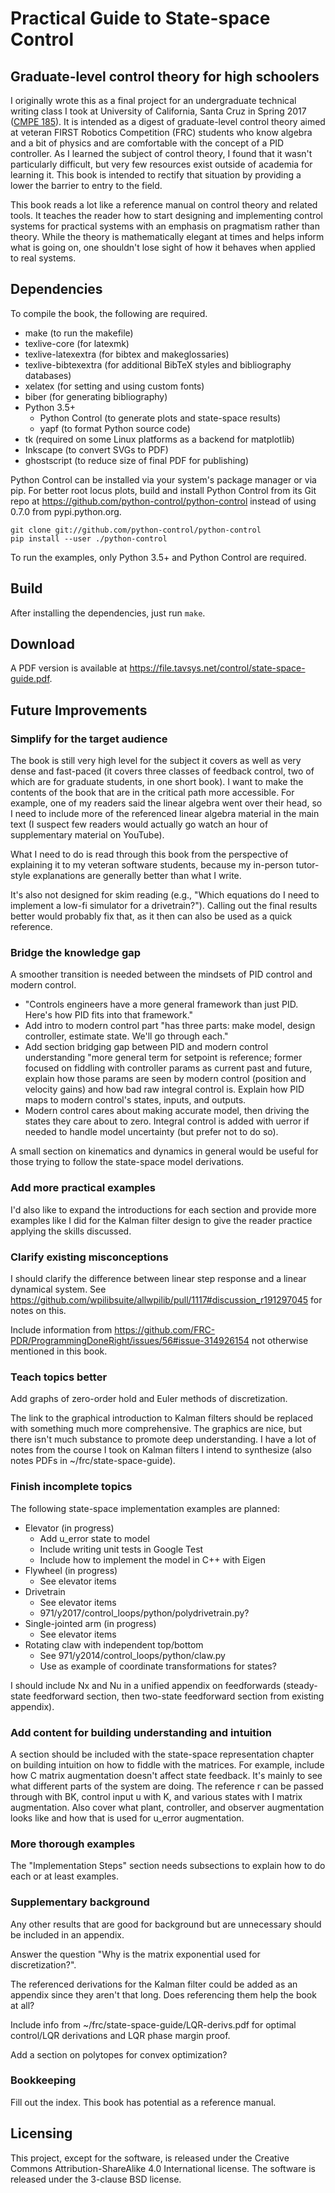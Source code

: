 # Practical Guide to State-space Control
## Graduate-level control theory for high schoolers

I originally wrote this as a final project for an undergraduate technical
writing class I took at University of California, Santa Cruz in Spring 2017
([CMPE 185](https://cmpe185-spring17-01.courses.soe.ucsc.edu/)). It is intended
as a digest of graduate-level control theory aimed at veteran FIRST Robotics
Competition (FRC) students who know algebra and a bit of physics and are
comfortable with the concept of a PID controller. As I learned the subject of
control theory, I found that it wasn't particularly difficult, but very few
resources exist outside of academia for learning it. This book is intended to
rectify that situation by providing a lower the barrier to entry to the field.

This book reads a lot like a reference manual on control theory and related
tools. It teaches the reader how to start designing and implementing control
systems for practical systems with an emphasis on pragmatism rather than theory.
While the theory is mathematically elegant at times and helps inform what is
going on, one shouldn't lose sight of how it behaves when applied to real
systems.

## Dependencies

To compile the book, the following are required.

* make (to run the makefile)
* texlive-core (for latexmk)
* texlive-latexextra (for bibtex and makeglossaries)
* texlive-bibtexextra (for additional BibTeX styles and bibliography databases)
* xelatex (for setting and using custom fonts)
* biber (for generating bibliography)
* Python 3.5+
  * Python Control (to generate plots and state-space results)
  * yapf (to format Python source code)
* tk (required on some Linux platforms as a backend for matplotlib)
* Inkscape (to convert SVGs to PDF)
* ghostscript (to reduce size of final PDF for publishing)

Python Control can be installed via your system's package manager or via pip.
For better root locus plots, build and install Python Control from its Git repo
at https://github.com/python-control/python-control instead of using 0.7.0 from
pypi.python.org.

```
git clone git://github.com/python-control/python-control
pip install --user ./python-control
```

To run the examples, only Python 3.5+ and Python Control are required.

## Build

After installing the dependencies, just run `make`.

## Download

A PDF version is available at https://file.tavsys.net/control/state-space-guide.pdf.

## Future Improvements

### Simplify for the target audience

The book is still very high level for the subject it covers as well as very
dense and fast-paced (it covers three classes of feedback control, two of which
are for graduate students, in one short book). I want to make the contents of
the book that are in the critical path more accessible. For example, one of my
readers said the linear algebra went over their head, so I need to include more
of the referenced linear algebra material in the main text (I suspect few
readers would actually go watch an hour of supplementary material on YouTube).

What I need to do is read through this book from the perspective of explaining
it to my veteran software students, because my in-person tutor-style
explanations are generally better than what I write.

It's also not designed for skim reading (e.g., "Which equations do I need to
implement a low-fi simulator for a drivetrain?"). Calling out the final results
better would probably fix that, as it then can also be used as a quick
reference.

### Bridge the knowledge gap

A smoother transition is needed between the mindsets of PID control and modern
control.

* "Controls engineers have a more general framework than just PID. Here's how
  PID fits into that framework."
* Add intro to modern control part "has three parts: make model, design
  controller, estimate state. We'll go through each."
* Add section bridging gap between PID and modern control understanding "more
  general term for setpoint is reference; former focused on fiddling with
  controller params as current past and future, explain how those params are
  seen by modern control (position and velocity gains) and how bad raw integral
  control is. Explain how PID maps to modern control's states, inputs, and
  outputs.
* Modern control cares about making accurate model, then driving the states they
  care about to zero. Integral control is added with uerror if needed to handle
  model uncertainty (but prefer not to do so).

A small section on kinematics and dynamics in general would be useful for those
trying to follow the state-space model derivations.

### Add more practical examples

I'd also like to expand the introductions for each section and provide more
examples like I did for the Kalman filter design to give the reader practice
applying the skills discussed.

### Clarify existing misconceptions

I should clarify the difference between linear step response and a linear
dynamical system. See
https://github.com/wpilibsuite/allwpilib/pull/1117#discussion_r191297045 for
notes on this.

Include information from
https://github.com/FRC-PDR/ProgrammingDoneRight/issues/56#issue-314926154 not
otherwise mentioned in this book.

### Teach topics better

Add graphs of zero-order hold and Euler methods of discretization.

The link to the graphical introduction to Kalman filters should be replaced with
something much more comprehensive. The graphics are nice, but there isn't much
substance to promote deep understanding. I have a lot of notes from the course I
took on Kalman filters I intend to synthesize (also notes PDFs in
~/frc/state-space-guide).

### Finish incomplete topics

The following state-space implementation examples are planned:

* Elevator (in progress)
  * Add u_error state to model
  * Include writing unit tests in Google Test
  * Include how to implement the model in C++ with Eigen
* Flywheel (in progress)
  * See elevator items
* Drivetrain
  * See elevator items
  * 971/y2017/control_loops/python/polydrivetrain.py?
* Single-jointed arm (in progress)
  * See elevator items
* Rotating claw with independent top/bottom
  * See 971/y2014/control_loops/python/claw.py
  * Use as example of coordinate transformations for states?

I should include Nx and Nu in a unified appendix on feedforwards (steady-state
feedforward section, then two-state feedforward section from existing appendix).

### Add content for building understanding and intuition

A section should be included with the state-space representation chapter on
building intuition on how to fiddle with the matrices. For example, include how
C matrix augmentation doesn't affect state feedback. It's mainly to see what
different parts of the system are doing. The reference r can be passed through
with BK, control input u with K, and various states with I matrix augmentation.
Also cover what plant, controller, and observer augmentation looks like and how
that is used for u_error augmentation.

### More thorough examples

The "Implementation Steps" section needs subsections to explain how to do each
or at least examples.

### Supplementary background

Any other results that are good for background but are unnecessary should be
included in an appendix.

Answer the question "Why is the matrix exponential used for discretization?".

The referenced derivations for the Kalman filter could be added as an appendix
since they aren't that long. Does referencing them help the book at all?

Include info from ~/frc/state-space-guide/LQR-derivs.pdf for optimal control/LQR
derivations and LQR phase margin proof.

Add a section on polytopes for convex optimization?

### Bookkeeping

Fill out the index. This book has potential as a reference manual.

## Licensing

This project, except for the software, is released under the Creative Commons
Attribution-ShareAlike 4.0 International license. The software is released under
the 3-clause BSD license.
